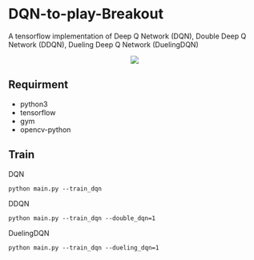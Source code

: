 # DQN-to-play-Breakout
A tensorflow implementation of Deep Q Network (DQN), Double Deep Q Network (DDQN), Dueling Deep Q Network (DuelingDQN)

<div align=center><img src="https://github.com/Checkmate986212/DQN-to-play-Breakout/blob/master/image_result/result.gif" /></div>

## Requirment

* python3
* tensorflow
* gym
* opencv-python

## Train
DQN

`python main.py --train_dqn`
    
DDQN

`python main.py --train_dqn --double_dqn=1`

DuelingDQN

`python main.py --train_dqn --dueling_dqn=1`


